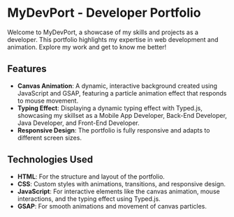 # MyDevPort - Developer Portfolio

Welcome to MyDevPort, a showcase of my skills and projects as a developer. This portfolio highlights my expertise in web development and animation. Explore my work and get to know me better!

## Features

- **Canvas Animation**: A dynamic, interactive background created using JavaScript and GSAP, featuring a particle animation effect that responds to mouse movement.
- **Typing Effect**: Displaying a dynamic typing effect with Typed.js, showcasing my skillset as a Mobile App Developer, Back-End Developer, Java Developer, and Front-End Developer.
- **Responsive Design**: The portfolio is fully responsive and adapts to different screen sizes.

## Technologies Used

- **HTML**: For the structure and layout of the portfolio.
- **CSS**: Custom styles with animations, transitions, and responsive design.
- **JavaScript**: For interactive elements like the canvas animation, mouse interactions, and the typing effect using Typed.js.
- **GSAP**: For smooth animations and movement of canvas particles.